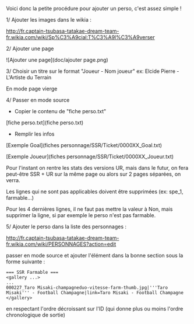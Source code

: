 Voici donc la petite procédure pour ajouter un perso, c'est assez simple !

1/ Ajouter les images dans le wikia :

http://fr.captain-tsubasa-tatakae-dream-team-fr.wikia.com/wiki/Sp%C3%A9cial:T%C3%A9l%C3%A9verser

2/ Ajouter une page

![Ajouter une page](doc/ajouter page.png)

3/ Choisir un titre sur le format "Joueur - Nom joueur"
ex: Elcide Pierre - L'Artiste du Terrain

En mode page vierge

4/ Passer en mode source

- Copier le contenu de "fiche perso.txt"

[fiche perso.txt](fiche perso.txt)

- Remplir les infos

[Exemple Goal](fiches personnage/SSR/Ticket/0000XX_Goal.txt)

[Exemple Joueur](fiches personnage/SSR/Ticket/0000XX_Joueur.txt)

Pour l'instant on rentre les stats des versions UR, mais dans le futur, on fera peut-être SSR + UR sur la même page ou alors sur 2 pages séparées, on verra.


Les lignes qui ne sont pas applicables doivent être supprimées (ex: spe_1, farmable...)

Pour les 4 dernières lignes, il ne faut pas mettre la valeur à Non, mais supprimer la ligne, si par exemple le perso n'est pas farmable.


5/ Ajouter le perso dans la liste des personnages :

http://fr.captain-tsubasa-tatakae-dream-team-fr.wikia.com/wiki/PERSONNAGES?action=edit

passer en mode source et ajouter l'élément dans la bonne section sous la forme suivante :

```
=== SSR Farmable ===
<gallery ...>
...
000227_Taro Misaki-champagneduo-vitesse-farm-thumb.jpg|'''Taro Misaki''' - Football Champagne|link=Taro Misaki - Football Champagne
</gallery>
```

en respectant l'ordre décroissant sur l'ID (qui donne plus ou moins l'ordre chronologique de sortie)

